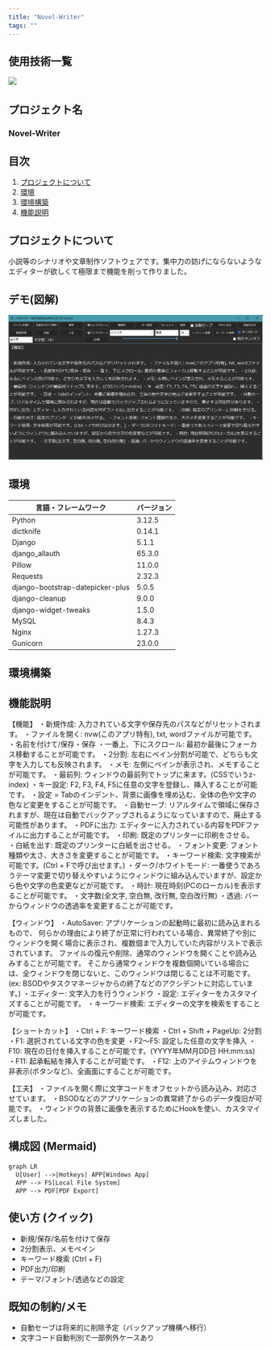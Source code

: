```yaml
---
title: "Novel-Writer"
tags: ""
---
```


<div id="top"></div>

## 使用技術一覧
<!-- シールド一覧 -->
<!-- 該当するプロジェクトの中から任意のものを選ぶ-->
<p style="display: inline">
  <!-- バックエンドのフレームワーク一覧 -->
  <img src="https://img.shields.io/badge/C++-00599C?style=flat-square&logo=C%2B%2B&logoColor=white">
</p>


## プロジェクト名
### Novel-Writer

## 目次

1. [プロジェクトについて](#プロジェクトについて)
2. [環境](#環境)
3. [環境構築](#環境構築)
4. [機能説明](#機能説明)



## プロジェクトについて
 小説等のシナリオや文章制作ソフトウェアです。集中力の妨げにならないようなエディターが欲しくて極限まで機能を削って作りました。

## デモ(図解)
<p align="center">
  <img src="docs/Novel-Writer.png" alt="Novel-Writer: full app" width=810 />
</p>

## 環境

<!-- 言語、フレームワーク、ミドルウェア、インフラの一覧とバージョンを記載 -->

| 言語・フレームワーク  | バージョン |
| --------------------- | ---------- |
| Python                | 3.12.5     |
| dictknife             | 0.14.1     |
| Django                | 5.1.1      |
| django_allauth        | 65.3.0     |
| Pillow                | 11.0.0     |
| Requests              | 2.32.3     |
| django-bootstrap-datepicker-plus   | 5.0.5  |
| django-cleanup        | 9.0.0      |
| django-widget-tweaks  | 1.5.0      |
| MySQL                 | 8.4.3      |
| Nginx                 | 1.27.3     |
| Gunicorn              | 23.0.0     |

## 環境構築

## 機能説明
【機能】 ・新規作成: 入力されている文字や保存先のパスなどがリセットされます。 ・ファイルを開く: nvw(このアプリ特有), txt, wordファイルが可能です。 ・名前を付けて/保存・保存 ・一番上、下にスクロール: 最初か最後にフォーカス移動することが可能です。 ・2分割: 左右にペイン分割が可能で、どちらも文字を入力しても反映されます。 ・メモ: 左側にペインが表示され、メモすることが可能です。 ・最前列: ウィンドウの最前列でトップに来ます。(CSSでいうz-index) ・キー設定: F2, F3, F4, F5に任意の文字を登録し、挿入することが可能です。 ・設定 = Tabのインデント、背景に画像を埋め込む、全体の色や文字の色など変更をすることが可能です。 ・自動セーブ: リアルタイムで領域に保存されますが、現在は自動でバックアップされるようになっていますので、廃止する可能性があります。 ・PDFに出力: エディターに入力されている内容をPDFファイルに出力することが可能です。 ・印刷: 既定のプリンターに印刷をさせる。 ・白紙を出す: 既定のプリンターに白紙を出させる。 ・フォント変更: フォント種類や太さ、大きさを変更することが可能です。 ・キーワード検索: 文字検索が可能です。(Ctrl + Fで呼び出せます。) ・ダーク/ホワイトモード: 一番使うであろうテーマ変更で切り替えやすいようにウィンドウに組み込んでいますが、設定から色や文字の色変更などが可能です。 ・時計: 現在時刻(PCのローカル)を表示することが可能です。 ・文字数(全文字, 空白無, 改行無, 空白改行無) ・透過: バーからウィンドウの透過率を変更することが可能です。

【ウィンドウ】 ・AutoSaver: アプリケーションの起動時に最初に読み込まれるもので、 何らかの理由により終了が正常に行われている場合、異常終了や別にウィンドウを開く場合に表示され、複数個まで入力していた内容がリストで表示されています。 ファイルの復元や削除、通常のウィンドウを開くことや読み込みすることが可能です。 そこから通常ウィンドウを複数個開いている場合には、全ウィンドウを閉じないと、このウィンドウは閉じることは不可能です。 (ex: BSODやタスクマネージャからの終了などのアクシデントに対応しています。) ・エディター: 文字入力を行うウィンドウ ・設定: エディターをカスタマイズすることが可能です。 ・キーワード検索: エディターの文字を検索をすることが可能です。

【ショートカット】 ・Ctrl + F: キーワード検索 ・Ctrl + Shift + PageUp: 2分割 ・F1: 選択されている文字の色を変更 ・F2～F5: 設定した任意の文字を挿入 ・F10: 現在の日付を挿入することが可能です。(YYYY年MM月DD日 HH:mm:ss) ・F11: 起承転結を挿入することが可能です。 ・F12: 上のアイテムウィンドウを非表示(ボタンなど)、全画面にすることが可能です。

【工夫】 ・ファイルを開く際に文字コードをオフセットから読み込み、対応させています。 ・BSODなどのアプリケーションの異常終了からのデータ復旧が可能です。 ・ウィンドウの背景に画像を表示するためにHookを使い、カスタマイズしました。

## 構成図 (Mermaid)

```mermaid
graph LR
  U[User] -->|Hotkeys| APP[Windows App]
  APP --> FS[Local File System]
  APP --> PDF[PDF Export]
```

## 使い方 (クイック)
- 新規/保存/名前を付けて保存
- 2分割表示、メモペイン
- キーワード検索 (Ctrl + F)
- PDF出力/印刷
- テーマ/フォント/透過などの設定

## 既知の制約/メモ
- 自動セーブは将来的に削除予定（バックアップ機構へ移行）
- 文字コード自動判別で一部例外ケースあり
